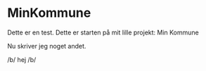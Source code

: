 # MinKommune

Dette er en test. Dette er starten på mit lille projekt: Min Kommune


Nu skriver jeg noget andet.

/b/ hej /b/
